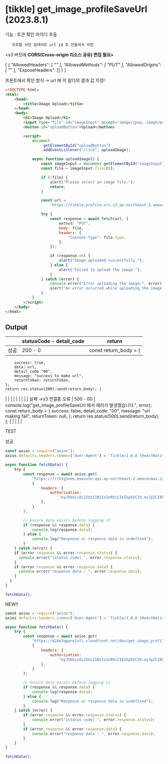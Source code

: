 # [tikkle] get_image_profileSaveUrl (2023.8.1)

기능 : 토큰 확인 아이디 추출

       프로필 사진 업데이트 url id 로 만들어서 리턴

<s3 버킷에 **CORS(Cross-origin 리소스 공유) 편집 필요>**

[
{
"AllowedHeaders": [
"*"
],
"AllowedMethods": [
"PUT"
],
"AllowedOrigins": [
"*"
],
"ExposeHeaders": []
}
]

프론트에서 확인 방식 → url 에 이 람다의 결과 값 지정!

```html
<!DOCTYPE html>
<html>
	<head>
		<title>Image Upload</title>
	</head>
	<body>
		<h1>Image Upload</h1>
		<input type="file" id="imageInput" accept="image/jpeg, image/png" />
		<button id="uploadButton">Upload</button>

		<script>
			document
				.getElementById("uploadButton")
				.addEventListener("click", uploadImage);

			async function uploadImage() {
				const imageInput = document.getElementById("imageInput");
				const file = imageInput.files[0];

				if (!file) {
					alert("Please select an image file.");
					return;
				}

				const url =
					"https://tikkle-profile-src.s3.ap-northeast-2.amazonaws.com/tikkle-profile-src-5.JPG?X-Amz-Algorithm=AWS4-HMAC-SHA256&X-Amz-Credential=ASIAZXNOUYCFT2KMP3OR%2F20230801%2Fap-northeast-2%2Fs3%2Faws4_request&X-Amz-Date=20230801T021331Z&X-Amz-Expires=360&X-Amz-Security-Token=IQoJb3JpZ2luX2VjEDIaDmFwLW5vcnRoZWFzdC0yIkcwRQIhAN59MGtIKYHLWr5jqWjkzkaSmZ3dFrt0DfMcTQzue851AiBFXTH%2FpvktzlQew3Q8sNIFb795MIPtnxQtbriGSxZr9SqTAwjL%2F%2F%2F%2F%2F%2F%2F%2F%2F%2F8BEAAaDDY2ODc3MDU0OTg5OSIMu2ykiVMlCDCRiw6KKucCqr1GCEv6fUX4osKyA2ur9WRtM0uxW20kcnNIndyFO9g9k35rKa%2FIMf%2FE7M%2FaoalOPwSuVoQ%2B%2FPNuB1TiQffA0oHk4JPsBy%2Fn98q8IJ4LsWvZsRkIxFr%2Fzuln6Lyc1VMX6zmY7mybcrCVReMs064m4BGqDZo2HlXAV9LzkwJwoPDR0IhwiLORZRYzOm5xEOfZRUke6w8wSJcIn4VL%2Fhs5mGLvosN5ONS6zzXPpFvvnMfF66nz2QhXrAp7DFQyutQ32fOdQatVQYxT2j%2Fg%2BOmvbUBuj4hihhzGh6q7ZEjlS0gYzJmUAcbNymi%2Ftu6Jroacyg0%2FAAx%2FRZYgYuu0TXx5JtlrDBtWLcEtErUVqg5J4wQ7fay4%2B2nxGY0XnKfeyme9T5OG%2Bo7JsZRd7yGFEzsjVSdqfqb4qMb9ylpHesAmCUR5Ufz0H%2BuLLRk8xp59Z80b0vNZMxCisGahVpz%2FIJOA9HtSwXmx1o0wydShpgY6nQHb%2FhV9GHo%2F1fYBNTSL2RcwS1DFK%2F4QdToiD%2FAXY41JAR2CI9CmiuCVitelbv%2BGoGeMNoZdhmBtmkOU4J5MU2ZFjLK4nfPTx0W66nHrc5Za4PFySES0%2BB9LPXnZqpNsLT%2BF0VT8EouTPdm9YrLgXKvXE8I3jPElT%2Bpow5%2BShn8JoTLKGuOXAcCx%2FVks1wh3p77PgwYANTVHm7HAAF%2BQ&X-Amz-Signature=fc4fd4b1437e02373849a04cb805df6ae8905ca99b02eebdae20cb68c81ddbfb&X-Amz-SignedHeaders=host";

				try {
					const response = await fetch(url, {
						method: "PUT",
						body: file,
						headers: {
							"Content-Type": file.type,
						},
					});

					if (response.ok) {
						alert("Image uploaded successfully.");
					} else {
						alert("Failed to upload the image.");
					}
				} catch (error) {
					console.error("Error uploading the image:", error);
					alert("An error occurred while uploading the image.");
				}
			}
		</script>
	</body>
</html>
```

## Output

|  | statusCode - detail_code | return |
| --- | --- | --- |
| 성공 | 200 - 0 | const return_body = {
		success: true,
		data: url,
		detail_code "00",
		message: "success to make url",
		returnToken: returnToken,
	};
	return res.status(200).send(return_body); |
|  |  |  |
|  |  |  |
| 실패
→s3 연결중 오류 | 500 - 00 | console.log("get_image_profileSaveUrl 에서 에러가 발생했습니다.", error);
const return_body = {
success: false,
detail_code: "00",
message: "url making fail",
returnToken: null,
};
return res.status(500).send(return_body);		}; |
|  |  |  |

TEST

성공

```jsx
const axios = require("axios");
axios.defaults.headers.common['User-Agent'] = 'Tickle/1.0.0 (ReactNative; HwAzefScFOQ0kSJ)';

async function fetchData() {
	try {
		const response = await axios.get(
			"https://frrk5g3voe.execute-api.ap-northeast-2.amazonaws.com/dev/get_image_profileSaveUrl",
			{
				headers: {
					authorization:
						"eyJhbGciOiJIUzI1NiIsInR5cCI6IkpXVCJ9.eyJpZCI6NSwiaWF0IjoxNjkwNTIwNzQ2LCJleHAiOjE2OTA1MjE2NDYsImlzcyI6IkxpRm9saSJ9.w-4NVe-YbhdeXUPKmiZpOZMi8it_FmwNp3jrbIYh4ME,eyJhbGciOiJIUzI1NiIsInR5cCI6IkpXVCJ9.eyJpZCI6NSwiaWF0IjoxNjkwNTIwNzQ2LCJleHAiOjE2OTMxMTI3NDYsImlzcyI6IkxpRm9saSJ9.Cl7fT5xT3VxAwpL7QbL8k7z9vaFkaWXr6iDlgReYo0o",
				},
			}
		);

		// Ensure data exists before logging it
		if (response && response.data) {
			console.log(response.data);
		} else {
			console.log("Response or response data is undefined");
		}
	} catch (error) {
    if (error.response && error.response.status) {
      console.error("[status code] ", error.response.status);
    }
    if (error.response && error.response.data) {
      console.error("response data : ", error.response.data);
    }
  }
}

fetchData();
```

NEW!!

```jsx
const axios = require("axios");
axios.defaults.headers.common['User-Agent'] = 'Tickle/1.0.0 (ReactNative; HwAzefScFOQ0kSJ)';

async function fetchData() {
	try {
		const response = await axios.get(
			"https://d2bk3qgare1vfi.cloudfront.net/dev/get_image_profileSaveUrl",
			{
				headers: {
					authorization:
						"eyJhbGciOiJIUzI1NiIsInR5cCI6IkpXVCJ9.eyJpZCI6NSwiaWF0IjoxNjkwNTIwNzQ2LCJleHAiOjE2OTA1MjE2NDYsImlzcyI6IkxpRm9saSJ9.w-4NVe-YbhdeXUPKmiZpOZMi8it_FmwNp3jrbIYh4ME,eyJhbGciOiJIUzI1NiIsInR5cCI6IkpXVCJ9.eyJpZCI6NSwiaWF0IjoxNjkwNTIwNzQ2LCJleHAiOjE2OTMxMTI3NDYsImlzcyI6IkxpRm9saSJ9.Cl7fT5xT3VxAwpL7QbL8k7z9vaFkaWXr6iDlgReYo0o",
				},
			}
		);

		// Ensure data exists before logging it
		if (response && response.data) {
			console.log(response.data);
		} else {
			console.log("Response or response data is undefined");
		}
	} catch (error) {
		if (error.response && error.response.status) {
			console.error("[status code] ", error.response.status);
		}
		if (error.response && error.response.data) {
			console.error("response data : ", error.response.data);
		}
	}
}

fetchData();
```